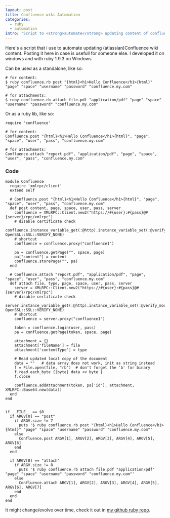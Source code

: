 ```yaml
--- 
layout: post
title: Confluence wiki Automation
categories: 
  - ruby
  - automation
intro: "Script to <strong>automate</strong> updating content of confluence wiki, both page content and attachments. Can be used as standalone or as a (ruby)lib."
---
```


Here's a script that i use to automate updating (atlassian)Confluence wiki content. Posting it here in case is usefull for someone else. I developed it on windows and with ruby 1.9.3 on Windows

Can be used as a standalone, like so:

    # for content:
    $ ruby confluence.rb post "{html}<h1>Hello Confluence</h1>{html}" "page" "space" "username" "password" "confluence.my.com"

    # for attachments:
    $ ruby confluence.rb attach file.pdf "application/pdf" "page" "space" "username" "password" "confluence.my.com"


Or as a ruby lib, like so:

    require 'confluence'
    
    # for content:
    Confluence.post "{html}<h1>Hello Confluence</h1>{html}", "page", "space", "user", "pass", "confluence.my.com"

    # for attachments:
    Confluence.attach "report.pdf", "application/pdf", "page", "space", "user", "pass", "confluence.my.com"

### Code 

    module Confluence
      require 'xmlrpc/client'
      extend self
    
      # Confluence.post "{html}<h1>Hello Confluence</h1>{html}", "page", "space", "user", "pass", "confluence.my.com"
      def post content, page, space, user, pass, server
        confluence = XMLRPC::Client.new2("https://#{user}:#{pass}@#{server}/rpc/xmlrpc")
        # disable certificate check    
        confluence.instance_variable_get(:@http).instance_variable_set(:@verify_mode, OpenSSL::SSL::VERIFY_NONE)
        # shortcut
        confluence = confluence.proxy("confluence1")
    
        pa = confluence.getPage("", space, page)
        pa["content"] = content
        confluence.storePage("", pa)
      end
    
      # Confluence.attach "report.pdf", "application/pdf", "page", "space", "user", "pass", "confluence.my.com"
      def attach file, type, page, space, user, pass, server
        server = XMLRPC::Client.new2("https://#{user}:#{pass}@#{server}/rpc/xmlrpc")
        # disable certificate check    
        server.instance_variable_get(:@http).instance_variable_set(:@verify_mode, OpenSSL::SSL::VERIFY_NONE)
        # shortcut
        confluence = server.proxy("confluence1")
    
        token = confluence.login(user, pass)
        pa = confluence.getPage(token, space, page)
    
        attachment = {}
        attachment['fileName'] = file
        attachment['contentType'] = type
    
        # Read updated local copy of the document
        data = ""   # data array does not work, init as string instead
        f = File.open(file, "rb")  # don't forget the 'b' for binary
        f.read.each_byte {|byte| data << byte }
        f.close

        confluence.addAttachment(token, pa['id'], attachment, XMLRPC::Base64.new(data))
      end 
    end
    
    
    if __FILE__ == $0
      if ARGV[0] == "post"
        if ARGV.size != 7
          puts '$ ruby confluence.rb post "{html}<h1>Hello Confluence</h1>{html}" "page" "space" "username" "password" "confluence.my.com"'
        else
          Confluence.post ARGV[1], ARGV[2], ARGV[3], ARGV[4], ARGV[5], ARGV[6]
        end
      end
    
      if ARGV[0] == "attach"
        if ARGV.size != 8
          puts '$ ruby confluence.rb attach file.pdf "application/pdf" "page" "space" "username" "password" "confluence.my.com"'
        else
          Confluence.attach ARGV[1], ARGV[2], ARGV[3], ARGV[4], ARGV[5], ARGV[6], ARGV[7]
        end
      end    
    end
    

It might change/evolve over time, check it out in [my github ruby repo](https://github.com/al3xandr3/ruby).
